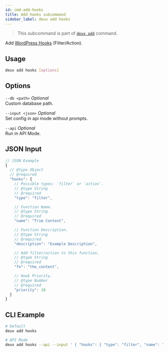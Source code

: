 ```yaml
---
id: cmd-add-hooks
title: Add hooks subcommand
sidebar_label: deux add hooks
---
```


> This subcommand is part of [`deux add`](cmd-add.html) command.

Add [WordPress Hooks](https://codex.wordpress.org/Plugin_API/Hooks) (Filter/Action).

## Usage
```bash
deux add hooks [options]
```

## Options
`--db <path>` *Optional*  
Custom database path.

`--input <json>` *Optional*  
Set config in api mode without prompts.

`--api` *Optional*  
Run in API Mode.

## JSON Input
```javascript 
// JSON Example 
{
  // @type Object
  // @required
  "hooks": {
    // Possible types: `filter` or `action`.
    // @type String
    // @required
    "type": "filter",

    // Function Name.
    // @type String
    // @required
    "name": "Trim Content",

    // Function Description.
    // @type String
    // @required
    "description": "Example Description",

    // Add filter/action to this function.
    // @type String
    // @required
    "fn": "the_content",

    // Hook Priority.
    // @type Number
    // @required
    "priority": 10
  }
}
```

## CLI Example
```bash
# Default
deux add hooks

# API Mode
deux add hooks --api --input ' { "hooks": { "type": "filter", "name": "Trim Content", "description": "Example Description", "fn": "the_content", "priority": 10 } } '
```
